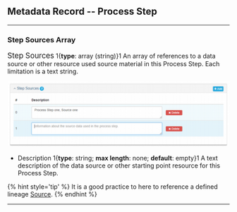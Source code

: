 ## Metadata Record -- Process Step
---

### Step Sources Array

<span class="md-panel" style="font-size: larger">Step Sources</span> 1{**type**: array (string)}1  An array of references to a data source or other resource used source material in this <span class="md-panel">Process Step</span>. Each limitation is a text string.

![Step Source Array](/assets/reference/edit-objects/metadata/lineage/stepSource-array.png)

* <span class="md-element">Description</span> 1{**type**: string; **max length**: none; **default**: empty}1  A text description of the data source or other starting point resource for this <span class="md-panel">Process Step</span>.  

{% hint style='tip' %}
  It is a good practice to here to reference a defined lineage [<span class="md-panel">Source</span>](../source/source-panel.md).
{% endhint %}
  
---
